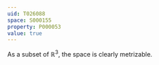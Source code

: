 ```yaml
---
uid: T026088
space: S000155
property: P000053
value: true
---
```


As a subset of $\mathbb R^3$, the space is clearly metrizable.

